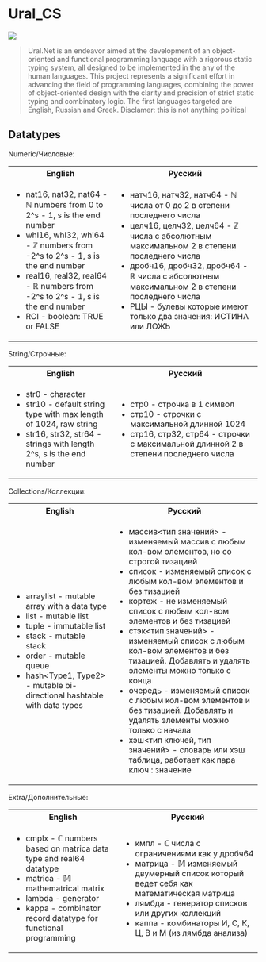 # Ural_CS

<img src="https://github.com/RusMermaid/Ural_CS/blob/main/resources/logo/Sizes/UralLogoBackground1024.png">

>  Ural.Net is an endeavor aimed at the development of an object-oriented and functional programming language with a rigorous static typing system, all designed to be implemented in the any of the human languages. This project represents a significant effort in advancing the field of programming languages, combining the power of object-oriented design with the clarity and precision of strict static typing and combinatory logic. The first languages targeted are English, Russian and Greek. Disclamer: this is not anything political

## Datatypes
Numeric/Числовые:
<table>
<tr>
<th> English </th>
<th> Русский </th>
</tr>
<tr>
<td>

- nat16, nat32, nat64 - ℕ numbers from 0 to 2^s - 1, s is the end number
- whl16, whl32, whl64 - ℤ numbers from -2^s to 2^s - 1, s is the end number
- real16, real32, real64 - ℝ numbers from -2^s to 2^s - 1, s is the end number
- RCI - boolean: TRUE or FALSE

</td>
<td>

- натч16, натч32, натч64 - ℕ числа от 0 до 2 в степени последнего числа
- целч16, целч32, целч64 - ℤ числа c абсолютным максимальном 2 в степени последнего числа
- дробч16, дробч32, дробч64 - ℝ числа c абсолютным максимальном 2 в степени последнего числа
- РЦЫ - булевы которые имеют только два значения: ИСТИНА или ЛОЖЬ

</td>
</tr>
</table>

String/Строчные:
<table>
<tr>
<th> English </th>
<th> Русский </th>
</tr>
<tr>
<td>

- str0 - character
- str10 - default string type with max length of 1024, raw string
- str16, str32, str64 - strings with length 2^s, s is the end number
</td>
<td>

- стр0 - строчка в 1 символ
- стр10 - строчки с максимальной длинной 1024
- стр16, стр32, стр64 - строчки с максимальной длинной 2 в степени последнего числа

</td>
</tr>
</table>

Collections/Коллекции:
<table>
<tr>
<th> English </th>
<th> Русский </th>
</tr>
<tr>
<td>

- arraylist<Type> - mutable array with a data type
- list - mutable list
- tuple - immutable list
- stack<Type> - mutable stack
- order - mutable queue
- hash<Type1, Type2> -  mutable bi-directional hashtable with data types
</td>
<td>

- массив<тип значений> - изменяемый массив с любым кол-вом элементов, но со строгой тизацией
- список - изменяемый список с любым кол-вом элементов и без тизацией
- кортеж - не изменяемый список с любым кол-вом элементов и без тизацией
- стэк<тип значений> - изменяемый список с любым кол-вом элементов и без тизацией. Добавлять и удалять элементы можно только с конца
- очередь - изменяемый список с любым кол-вом элементов и без тизацией. Добавлять и удалять элементы можно только с начала
- хэш<тип ключей, тип значений> - словарь или хэш таблица, работает как пара ключ : значение

</td>
</tr>
</table>

Extra/Дополнительные:
<table>
<tr>
<th> English </th>
<th> Русский </th>
</tr>
<tr>
<td>

- cmplx - ℂ numbers based on matrica data type and real64 datatype
- matrica - 𝕄 mathematrical matrix
- lambda - generator
- kappa - combinator record datatype for functional programming
</td>
<td>

- кмпл - ℂ числа c ограничениями как у дробч64
- матрица - 𝕄 изменяемый двумерный список который ведет себя как математическая матрица
- лямбда - генератор списков или других коллекций
- каппа - комбинаторы И, С, К, Ц, В и М (из лямбда анализа)

</td>
</tr>
</table>


